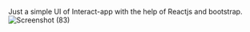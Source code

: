 Just a simple UI of Interact-app with the help of Reactjs and bootstrap.
![Screenshot (83)](https://github.com/techhimanshu-beep/interact-app/assets/72072039/68939907-423e-4ede-9709-4948d5fa8a98)

